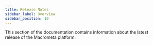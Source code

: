```yaml
---
title: Release Notes
sidebar_label: Overview
sidebar_position: 10
---
```


This section of the documentation contains information about the latest release of the Macrometa platform.